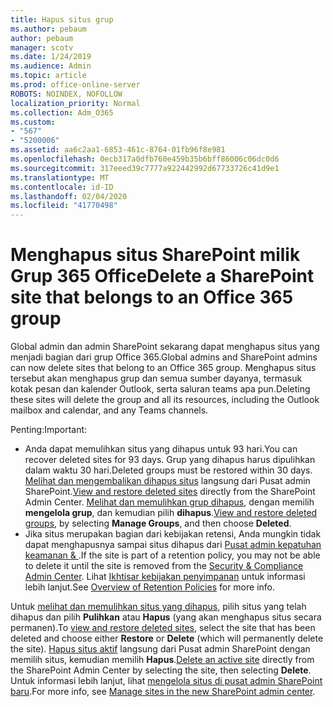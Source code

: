```yaml
---
title: Hapus situs grup
ms.author: pebaum
author: pebaum
manager: scotv
ms.date: 1/24/2019
ms.audience: Admin
ms.topic: article
ms.prod: office-online-server
ROBOTS: NOINDEX, NOFOLLOW
localization_priority: Normal
ms.collection: Adm_O365
ms.custom:
- "567"
- "5200006"
ms.assetid: aa6c2aa1-6853-461c-8764-01fb96f8e981
ms.openlocfilehash: 0ecb317a0dfb760e459b35b6bff86006c06dc0d6
ms.sourcegitcommit: 317eeed39c7777a922442992d67733726c41d9e1
ms.translationtype: MT
ms.contentlocale: id-ID
ms.lasthandoff: 02/04/2020
ms.locfileid: "41770498"
---
```

# <a name="delete-a-sharepoint-site-that-belongs-to-an-office-365-group"></a><span data-ttu-id="09f70-102">Menghapus situs SharePoint milik Grup 365 Office</span><span class="sxs-lookup"><span data-stu-id="09f70-102">Delete a SharePoint site that belongs to an Office 365 group</span></span>

<span data-ttu-id="09f70-103">Global admin dan admin SharePoint sekarang dapat menghapus situs yang menjadi bagian dari grup Office 365.</span><span class="sxs-lookup"><span data-stu-id="09f70-103">Global admins and SharePoint admins can now delete sites that belong to an Office 365 group.</span></span> <span data-ttu-id="09f70-104">Menghapus situs tersebut akan menghapus grup dan semua sumber dayanya, termasuk kotak pesan dan kalender Outlook, serta saluran teams apa pun.</span><span class="sxs-lookup"><span data-stu-id="09f70-104">Deleting these sites will delete the group and all its resources, including the Outlook mailbox and calendar, and any Teams channels.</span></span>
  
<span data-ttu-id="09f70-105">Penting:</span><span class="sxs-lookup"><span data-stu-id="09f70-105">Important:</span></span>

- <span data-ttu-id="09f70-106">Anda dapat memulihkan situs yang dihapus untuk 93 hari.</span><span class="sxs-lookup"><span data-stu-id="09f70-106">You can recover deleted sites for 93 days.</span></span> <span data-ttu-id="09f70-107">Grup yang dihapus harus dipulihkan dalam waktu 30 hari.</span><span class="sxs-lookup"><span data-stu-id="09f70-107">Deleted groups must be restored within 30 days.</span></span> <span data-ttu-id="09f70-108">[Melihat dan mengembalikan dihapus situs](https://admin.microsoft.com/sharepoint) langsung dari Pusat admin SharePoint.</span><span class="sxs-lookup"><span data-stu-id="09f70-108">[View and restore deleted sites](https://admin.microsoft.com/sharepoint) directly from the SharePoint Admin Center.</span></span> <span data-ttu-id="09f70-109">[Melihat dan memulihkan grup dihapus](https://outlook.office.com/people/group/deleted), dengan memilih **mengelola grup**, dan kemudian pilih **dihapus**.</span><span class="sxs-lookup"><span data-stu-id="09f70-109">[View and restore deleted groups](https://outlook.office.com/people/group/deleted), by selecting **Manage Groups**, and then choose **Deleted**.</span></span>
- <span data-ttu-id="09f70-110">Jika situs merupakan bagian dari kebijakan retensi, Anda mungkin tidak dapat menghapusnya sampai situs dihapus dari [Pusat admin kepatuhan keamanan &amp; ](https://protection.office.com/?rfr=AdminCenter#/retention).</span><span class="sxs-lookup"><span data-stu-id="09f70-110">If the site is part of a retention policy, you may not be able to delete it until the site is removed from the [Security &amp; Compliance Admin Center](https://protection.office.com/?rfr=AdminCenter#/retention).</span></span> <span data-ttu-id="09f70-111">Lihat [Ikhtisar kebijakan penyimpanan](https://docs.microsoft.com/office365/securitycompliance/retention-policies#content-in-onedrive-accounts-and-sharepoint-sites) untuk informasi lebih lanjut.</span><span class="sxs-lookup"><span data-stu-id="09f70-111">See [Overview of Retention Policies](https://docs.microsoft.com/office365/securitycompliance/retention-policies#content-in-onedrive-accounts-and-sharepoint-sites) for more info.</span></span>
  
<span data-ttu-id="09f70-112">Untuk [melihat dan memulihkan situs yang dihapus](https://admin.microsoft.com/sharepoint), pilih situs yang telah dihapus dan pilih **Pulihkan** atau **Hapus** (yang akan menghapus situs secara permanen).</span><span class="sxs-lookup"><span data-stu-id="09f70-112">To [view and restore deleted sites](https://admin.microsoft.com/sharepoint), select the site that has been deleted and choose either **Restore** or **Delete** (which will permanently delete the site).</span></span> <span data-ttu-id="09f70-113">[Hapus situs aktif](https://admin.microsoft.com/sharepoint) langsung dari Pusat admin SharePoint dengan memilih situs, kemudian memilih **Hapus**.</span><span class="sxs-lookup"><span data-stu-id="09f70-113">[Delete an active site](https://admin.microsoft.com/sharepoint) directly from the SharePoint Admin Center by selecting the site, then selecting **Delete**.</span></span> <span data-ttu-id="09f70-114">Untuk informasi lebih lanjut, lihat [mengelola situs di pusat admin SharePoint baru](https://docs.microsoft.com/sharepoint/manage-sites-in-new-admin-center).</span><span class="sxs-lookup"><span data-stu-id="09f70-114">For more info, see [Manage sites in the new SharePoint admin center](https://docs.microsoft.com/sharepoint/manage-sites-in-new-admin-center).</span></span>
  
